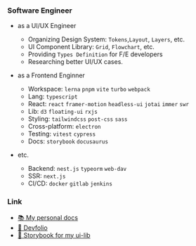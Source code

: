 ### Software Engineer

- as a UI/UX Engineer
  - Organizing Design System: `Tokens`,`Layout`, `Layers`, etc.
  - UI Component Library: `Grid`, `Flowchart`, etc.
  - Providing `Types Definition` for F/E developers
  - Researching better UI/UX cases.

- as a Frontend Enginner
  - Workspace: `lerna` `pnpm` `vite` `turbo` `webpack`
  - Lang: `typescript`
  - React: `react` `framer-motion` `headless-ui` `jotai` `immer` `swr`
  - Lib: `d3` `floating-ui` `rxjs`
  - Styling: `tailwindcss` `post-css` `sass`
  - Cross-platform: `electron`
  - Testing: `vitest` `cypress`
  - Docs: `storybook` `docusaurus`

- etc.
  - Backend: `nest.js` `typeorm` `web-dav`
  - SSR: `next.js`
  - CI/CD: `docker` `gitlab` `jenkins`

### Link
- [:books: My personal docs](https://lee-gyu.github.io/)
- [:blue_book: Devfolio](https://leegyu-portfolio.vercel.app/)
- [:closed_book: Storybook for my ui-lib](https://lee-gyu.github.io/storybook/)
